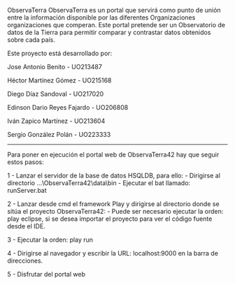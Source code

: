 ObservaTerra
ObservaTerra es un portal que servirá como punto de unión entre la información disponible por las diferentes Organizaciones organizaciones que comperan. Este portal pretende ser un Observatorio de datos de la Tierra para permitir comparar y contrastar datos obtenidos sobre cada país.

Este proyecto está desarrollado por:

Jose Antonio Benito - UO213487

Héctor Martínez Gómez - UO215168

Diego Díaz Sandoval - UO217020

Edinson Dario Reyes Fajardo - UO206808

Iván Zapico Martínez - UO213604

Sergio González Polán - UO223333

-------------------------------

Para poner en ejecución el portal web de ObservaTerra42
hay que seguir estos pasos:

1 - Lanzar el servidor de la base de datos HSQLDB, para ello:
	- Dirigirse al directorio \...\ObservaTerra42\data\bin
	- Ejecutar el bat llamado: runServer.bat
	
2 - Lanzar desde cmd el framework Play y dirigirse al directorio
donde se sitúa el proyecto ObservaTerra42:
	- Puede ser necesario ejecutar la orden: play eclipse, si se 
	desea importar el proyecto para ver el código fuente desde el IDE.
	
3 - Ejecutar la orden: play run

4 - Dirigirse al navegador y escribir la URL: localhost:9000 en la
barra de direcciones.

5 - Disfrutar del portal web